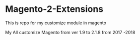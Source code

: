 # Magento-2-Extensions
This is repo for my customize module in magento

My All customize Magento from ver 1.9 to 2.1.8 from 2017 -2018 
